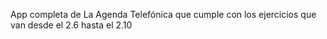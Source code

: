 App completa de La Agenda Telefónica que cumple con los ejercicios que van desde el 2.6 hasta el 2.10
